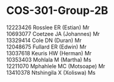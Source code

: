 # COS-301-Group-2B

12223426	Rosslee	ER (Estian)	Mr<br/>
10693077	Coetzee	JA (Johannes)	Mr<br/>
13329414	Cole	DN (Duran)	Mr<br/>
12048675	Fullard	ER (Edwin)	Mr<br/>
13037618	Keuris	HW (Herman)	Mr<br/>
10353403	Mohlala	M (Martha)	Ms<br/>
12211070	Mphahlele	MC (Motsoape)	Mr<br/>
13410378	Ntshingila	X (Xoliswa)	Ms<br/>
